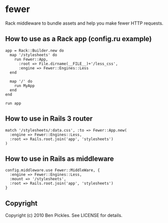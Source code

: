 # fewer

Rack middleware to bundle assets and help you make fewer HTTP requests.

## How to use as a Rack app (config.ru example)

    app = Rack::Builder.new do
      map '/stylesheets' do
        run Fewer::App,
          :root => File.dirname(__FILE__)+'/less_css',
          :engine => Fewer::Engines::Less
      end

      map '/' do
        run MyApp
      end
    end

    run app

## How to use in Rails 3 router

    match '/stylesheets/:data.css', :to => Fewer::App.new(
      :engine => Fewer::Engines::Less,
      :root => Rails.root.join('app', 'stylesheets')
    )

## How to use in Rails as middleware

    config.middleware.use Fewer::MiddleWare, {
      :engine => Fewer::Engines::Less,
      :mount => '/stylesheets',
      :root => Rails.root.join('app', 'stylesheets')
    }

## Copyright

Copyright (c) 2010 Ben Pickles. See LICENSE for details.
